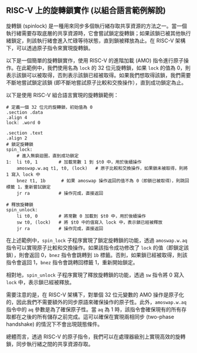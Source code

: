 ## RISC-V 上的旋轉鎖實作 (以組合語言範例解說)

旋轉鎖 (spinlock) 是一種用來同步多個執行緒存取共享資源的方法之一。當一個執行緒需要存取底層的共享資源時，它會嘗試鎖定旋轉鎖；如果該鎖已被其他執行緒鎖定，則該執行緒會進入忙碌等待狀態，直到鎖被釋放為止。在 RISC-V 架構下，可以透過原子指令來實現旋轉鎖。

以下是一個簡單的旋轉鎖實作，使用 RISC-V 的進階加載 (AMO) 指令進行原子操作。在此範例中，我們使用名為 `lock` 的 32 位元旋轉鎖，如果 `lock` 的值為 0，則表示該鎖可以被取得，否則表示該鎖已經被取得。如果我們想取得該鎖，我們需要不斷地嘗試鎖定該鎖 (即不斷地嘗試原子比較和交換操作），直到成功鎖定為止。

以下是使用 RISC-V 組合語言實現的旋轉鎖範例：

```assembly
# 定義一個 32 位元的旋轉鎖，初始值為 0
.section .data
.align 4
lock: .word 0

.section .text
.align 2
# 鎖定旋轉鎖
spin_lock:
    # 進入無窮迴圈，直到成功鎖定
1:  li t0, 1        # 加載常數 1 到 $t0 中，用於後續操作
    amoswap.w.aq t1, t0, (lock)   # 原子比較和交換操作，如果鎖未被取得，則將 1 寫入 lock 中
    bnez t1, 1b      # 如果 amoswap 操作返回的值不為 0（即鎖已被取得），則跳回標籤 1，重新嘗試鎖定
    jr ra           # 操作完成，直接返回

# 釋放旋轉鎖
spin_unlock:
    li t0, 0        # 將常數 0 加載到 $t0 中，用於後續操作
    sw t0, (lock)   # 將 $t0 中的值寫入 lock 中，表示鎖已經被釋放
    jr ra           # 操作完成，直接返回
```

在上述範例中，`spin_lock` 子程序實現了鎖定旋轉鎖的功能，透過 `amoswap.w.aq` 指令可以實現原子比較和交換操作。如果該指令成功修改了 `lock` 的值（即鎖定該鎖），則會返回 0，`bnez` 指令會跳轉到 `1b` 標籤。否則，如果鎖已經被取得，則該指令會返回 1，`bnez` 指令會跳轉回標籤 1，重新開始鎖定。

相對地，`spin_unlock` 子程序實現了釋放旋轉鎖的功能，透過 `sw` 指令將 0 寫入 `lock` 中，表示鎖已經被釋放。

需要注意的是，在 RISC-V 架構下，對單個 32 位元變數的 AMO 操作是原子化的，因此我們不需要額外的同步原語來確保操作的原子性。此外，`amoswap.w.aq` 指令中的 `aq` 參數是為了確保原子性。當 `aq` 為 1 時，該指令會確保現有的所有存取都在之後的所有儲存之前完成。這可以確保在實現兩相同步 (two-phase handshake) 的情況下不會出現競態條件。

總體而言，透過 RISC-V 的原子指令，我們可以在處理器級別上實現高效的旋轉鎖，同步執行緒之間的共享資源存取。